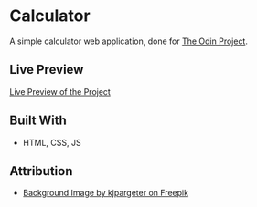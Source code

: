 # Calculator

A simple calculator web application, done for [The Odin Project](https://www.theodinproject.com/lessons/foundations-calculator).

## Live Preview

[Live Preview of the Project](https://s-y-a-n.github.io/calculator)

## Built With

* HTML, CSS, JS

## Attribution

* [Background Image by kjpargeter on Freepik](https://www.freepik.com/free-photo/purple-mountain-landscape_5073497.htm#query=pixel%20sky&position=19&from_view=search&track=ais)
